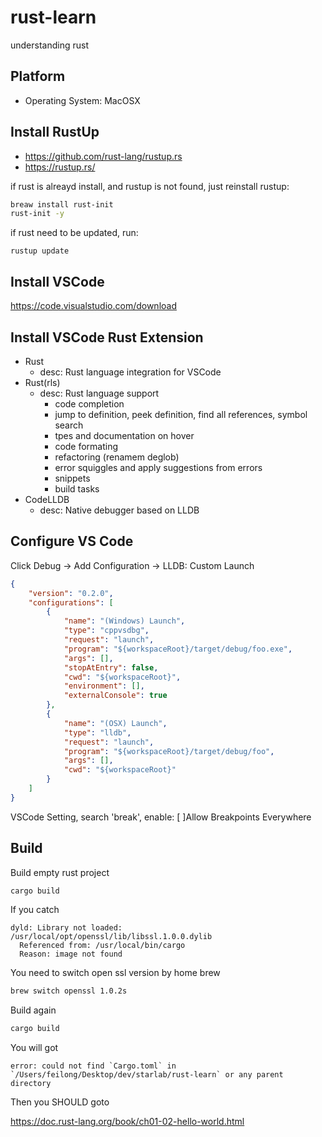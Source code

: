 # rust-learn
understanding rust

## Platform
* Operating System: MacOSX

## Install RustUp

* https://github.com/rust-lang/rustup.rs
* https://rustup.rs/

if rust is alreayd install, and rustup is not found, just reinstall rustup:
```bash
breaw install rust-init
rust-init -y
```

if rust need to be updated, run:
```
rustup update
```

## Install VSCode
https://code.visualstudio.com/download

## Install VSCode Rust Extension
* Rust
	* desc: Rust language integration for VSCode
* Rust(rls)
	* desc: Rust language support 
		* code completion
		* jump to definition, peek definition, find all references, symbol search
		* tpes and documentation on hover
		* code formating
		* refactoring (renamem deglob)
		* error squiggles and apply suggestions from errors
		* snippets
		* build tasks
* CodeLLDB
	* desc: Native debugger based on LLDB

## Configure VS Code

Click Debug -> Add Configuration -> LLDB: Custom Launch
```JSON
{
    "version": "0.2.0",
    "configurations": [
        {
            "name": "(Windows) Launch",
            "type": "cppvsdbg",
            "request": "launch",
            "program": "${workspaceRoot}/target/debug/foo.exe",
            "args": [],
            "stopAtEntry": false,
            "cwd": "${workspaceRoot}",
            "environment": [],
            "externalConsole": true
        },
        {
            "name": "(OSX) Launch",
            "type": "lldb",
            "request": "launch",
            "program": "${workspaceRoot}/target/debug/foo",
            "args": [],
            "cwd": "${workspaceRoot}"
        }
    ]
}
```

VSCode Setting, search 'break', enable:
[ ]Allow Breakpoints Everywhere 

## Build

Build empty rust project
```bash
cargo build
```

If you catch
```
dyld: Library not loaded: /usr/local/opt/openssl/lib/libssl.1.0.0.dylib
  Referenced from: /usr/local/bin/cargo
  Reason: image not found
```

You need to switch open ssl version by home brew
```bash
brew switch openssl 1.0.2s
```

Build again
```bash
cargo build
```

You will got
```
error: could not find `Cargo.toml` in `/Users/feilong/Desktop/dev/starlab/rust-learn` or any parent directory
```

Then you SHOULD goto 

https://doc.rust-lang.org/book/ch01-02-hello-world.html



